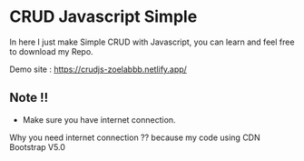 # CRUD Javascript Simple

In here I just make Simple CRUD with Javascript, you can learn and feel free to download my Repo.

Demo site : https://crudjs-zoelabbb.netlify.app/

## Note !!
* Make sure you have internet connection.

Why you need internet connection ?? because my code using CDN Bootstrap V5.0
